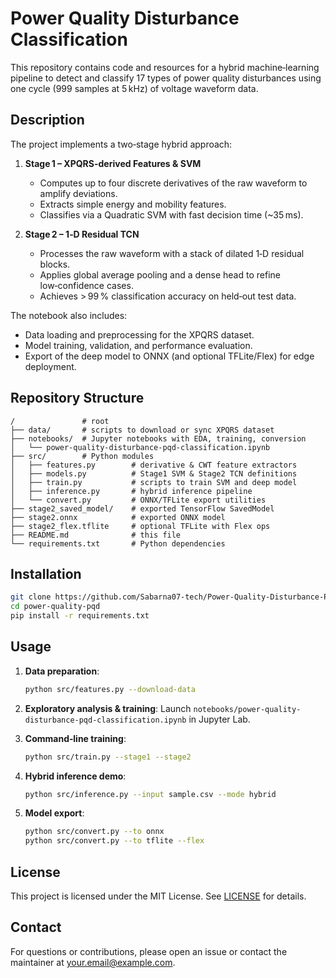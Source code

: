 # Power Quality Disturbance Classification

This repository contains code and resources for a hybrid machine‑learning pipeline to detect and classify 17 types of power quality disturbances using one cycle (999 samples at 5 kHz) of voltage waveform data.

## Description

The project implements a two‑stage hybrid approach:

1. **Stage 1 – XPQRS-derived Features & SVM**

   * Computes up to four discrete derivatives of the raw waveform to amplify deviations.
   * Extracts simple energy and mobility features.
   * Classifies via a Quadratic SVM with fast decision time (\~35 ms).

2. **Stage 2 – 1‑D Residual TCN**

   * Processes the raw waveform with a stack of dilated 1‑D residual blocks.
   * Applies global average pooling and a dense head to refine low‑confidence cases.
   * Achieves > 99 % classification accuracy on held‑out test data.

The notebook also includes:

* Data loading and preprocessing for the XPQRS dataset.
* Model training, validation, and performance evaluation.
* Export of the deep model to ONNX (and optional TFLite/Flex) for edge deployment.

## Repository Structure

```
/               # root
├── data/       # scripts to download or sync XPQRS dataset
├── notebooks/  # Jupyter notebooks with EDA, training, conversion
│   └── power-quality-disturbance-pqd-classification.ipynb
├── src/        # Python modules
│   ├── features.py        # derivative & CWT feature extractors
│   ├── models.py          # Stage1 SVM & Stage2 TCN definitions
│   ├── train.py           # scripts to train SVM and deep model
│   ├── inference.py       # hybrid inference pipeline
│   └── convert.py         # ONNX/TFLite export utilities
├── stage2_saved_model/    # exported TensorFlow SavedModel
├── stage2.onnx            # exported ONNX model
├── stage2_flex.tflite     # optional TFLite with Flex ops
├── README.md              # this file
└── requirements.txt       # Python dependencies
```

## Installation

```bash
git clone https://github.com/Sabarna07-tech/Power-Quality-Disturbance-PQD-Classification-On-Device-Detection.git
cd power-quality-pqd
pip install -r requirements.txt
```

## Usage

1. **Data preparation**:

   ```bash
   python src/features.py --download-data
   ```

2. **Exploratory analysis & training**:
   Launch `notebooks/power-quality-disturbance-pqd-classification.ipynb` in Jupyter Lab.

3. **Command‑line training**:

   ```bash
   python src/train.py --stage1 --stage2
   ```

4. **Hybrid inference demo**:

   ```bash
   python src/inference.py --input sample.csv --mode hybrid
   ```

5. **Model export**:

   ```bash
   python src/convert.py --to onnx
   python src/convert.py --to tflite --flex
   ```

## License

This project is licensed under the MIT License. See [LICENSE](LICENSE) for details.

## Contact

For questions or contributions, please open an issue or contact the maintainer at [your.email@example.com](mailto:your.email@example.com).
